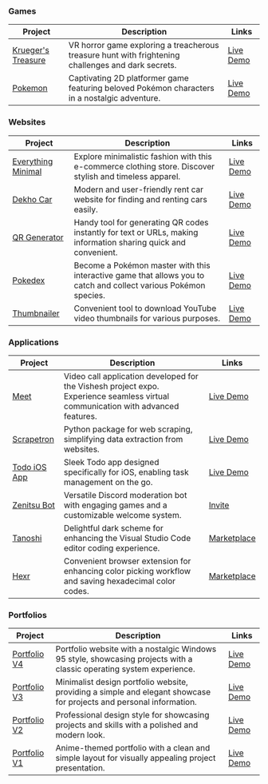 ### Games

| Project                                                      | Description                                                  | Links                                                        |
| ------------------------------------------------------------ | ------------------------------------------------------------ | ------------------------------------------------------------ |
| [Krueger's Treasure](https://github.com/KlepticGames/KruegersTreasue) | VR horror game exploring a treacherous treasure hunt with frightening challenges and dark secrets. | [Live Demo](https://github.com/KlepticGames/)                |
| [Pokemon](https://github.com/rohzzn/pokemon)                 | Captivating 2D platformer game featuring beloved Pokémon characters in a nostalgic adventure. | [Live Demo](https://rohzzn.github.io/pokemon/)               |

### Websites

| Project                                                      | Description                                                  | Links                                                        |
| ------------------------------------------------------------ | ------------------------------------------------------------ | ------------------------------------------------------------ |
| [Everything Minimal](https://github.com/EverythingMinimal)   | Explore minimalistic fashion with this e-commerce clothing store. Discover stylish and timeless apparel. | [Live Demo](https://github.com/EverythingMinimal)            |
| [Dekho Car](https://github.com/rohzzn/dekhocar)              | Modern and user-friendly rent car website for finding and renting cars easily. | [Live Demo](https://dekhocar.vercel.app/)                    |
| [QR Generator](https://github.com/rohzzn/qr)                 | Handy tool for generating QR codes instantly for text or URLs, making information sharing quick and convenient. | [Live Demo](https://rohzzn.github.io/qr/)                    |
| [Pokedex](https://rohzzn.github.io/pokemon/)                 | Become a Pokémon master with this interactive game that allows you to catch and collect various Pokémon species. | [Live Demo](https://rohzzn.github.io/pokedex/)               |
| [Thumbnailer](https://github.com/rohzzn/thumbnails) | Convenient tool to download YouTube video thumbnails for various purposes. | [Live Demo](https://rohzzn.github.io/thumbnails/)            |

### Applications

| Project                                                      | Description                                                  | Links                                                        |
| ------------------------------------------------------------ | ------------------------------------------------------------ | ------------------------------------------------------------ |
| [Meet](https://github.com/rohzzn/meet)                  | Video call application developed for the Vishesh project expo. Experience seamless virtual communication with advanced features. | [Live Demo](https://ckvyqugj7184663idk0i811d0su-8rbb2fvau-calatop.vercel.app/authenticate) |
| [Scrapetron](https://github.com/rohzzn/scrapetron)           | Python package for web scraping, simplifying data extraction from websites. | [Live Demo](https://pypi.org/project/scrapetron/)            |
| [Todo iOS App](https://github.com/rohzzn/todoapp)            | Sleek Todo app designed specifically for iOS, enabling task management on the go. | [Live Demo](https://github.com/rohzzn/todoapp)               |
| [Zenitsu Bot](https://github.com/rohzzn/Zenitsu-bot)         | Versatile Discord moderation bot with engaging games and a customizable welcome system. | [Invite](https://discord.com/oauth2/authorize?client_id=766218598913146901&permissions=8&scope=bot) |
| [Tanoshi](https://github.com/rohzzn/tanoshi)                 | Delightful dark scheme for enhancing the Visual Studio Code editor coding experience. | [Marketplace](https://marketplace.visualstudio.com/items?itemName=RohanSanjeev.tanoshi) |
| [Hexr](https://github.com/rohzzn/hexpicker)            | Convenient browser extension for enhancing color picking workflow and saving hexadecimal color codes. | [Marketplace](https://chrome.google.com/webstore/detail/hex-picker/jmnkgndafoldkblpnmmollbgkdfemmfc/related?hl=en-GB&authuser=3) |

### Portfolios

| Project                                                      | Description                                                  | Links                                                        |
| ------------------------------------------------------------ | ------------------------------------------------------------ | ------------------------------------------------------------ |
| [Portfolio V4](https://github.com/rohzzn/windows95) | Portfolio website with a nostalgic Windows 95 style, showcasing projects with a classic operating system experience. | [Live Demo](https://rohzzn.github.io/windows95/)            |
| [Portfolio V3](https://github.com/rohzzn/portfolio_v3/)     | Minimalist design portfolio website, providing a simple and elegant showcase for projects and personal information. | [Live Demo](https://rohzzn.github.io/portfolio_v3/)         |
| [Portfolio V2](https://github.com/rohzzn/portfolio_v2)      | Professional design style for showcasing projects and skills with a polished and modern look. | [Live Demo](https://rohzzn.github.io/portfolio_v2/)         |
| [Portfolio V1](https://github.com/rohzzn/portfolio_v1)      | Anime-themed portfolio with a clean and simple layout for visually appealing project presentation. | [Live Demo](https://rohzzn.github.io/portfolio_v1/)         |
